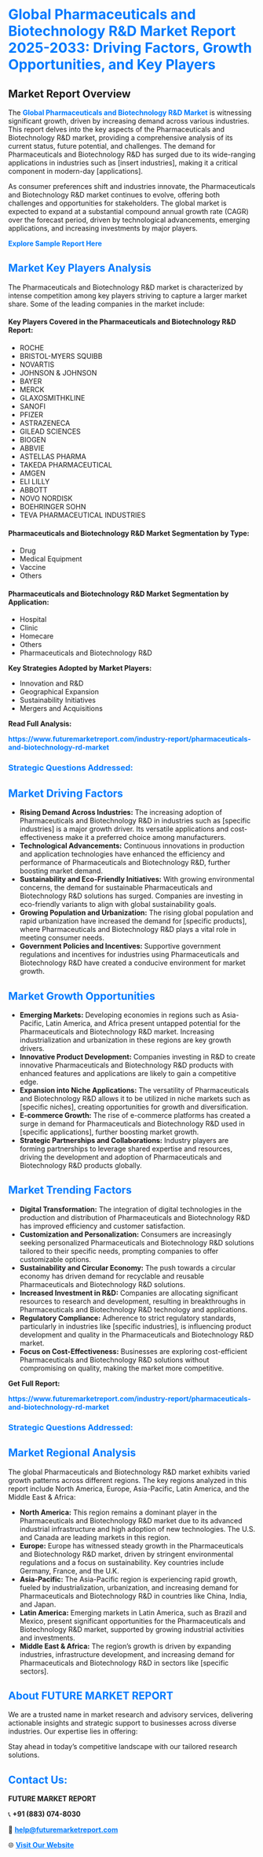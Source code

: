 <h1 style="color: #007BFF;">Global Pharmaceuticals and Biotechnology R&D Market Report 2025-2033: Driving Factors, Growth Opportunities, and Key Players</h1>

<section id="overview">
<h2>Market Report Overview</h2>
<p>The <a href="https://www.futuremarketreport.com/industry-report/pharmaceuticals-and-biotechnology-rd-market" style="color: #007BFF; text-decoration: none;"><strong>Global Pharmaceuticals and Biotechnology R&D Market</strong></a> is witnessing significant growth, driven by increasing demand across various industries. This report delves into the key aspects of the Pharmaceuticals and Biotechnology R&D market, providing a comprehensive analysis of its current status, future potential, and challenges. The demand for Pharmaceuticals and Biotechnology R&D has surged due to its wide-ranging applications in industries such as [insert industries], making it a critical component in modern-day [applications].</p>
<p>As consumer preferences shift and industries innovate, the Pharmaceuticals and Biotechnology R&D market continues to evolve, offering both challenges and opportunities for stakeholders. The global market is expected to expand at a substantial compound annual growth rate (CAGR) over the forecast period, driven by technological advancements, emerging applications, and increasing investments by major players.</p>
</section>

<section id="overview">
<p><a href="https://www.futuremarketreport.com/request-sample/reportId=112620" style="color: #007BFF; text-decoration: none;"><strong>Explore Sample Report Here</strong></a></p>
</section>

<section id="key-players">
<h2 style="color: #007BFF;">Market Key Players Analysis</h2>
<p>The Pharmaceuticals and Biotechnology R&D market is characterized by intense competition among key players striving to capture a larger market share. Some of the leading companies in the market include:</p>
<h4>Key Players Covered in the Pharmaceuticals and Biotechnology R&D Report:</h4>
<ul><li>ROCHE</li><li>BRISTOL-MYERS SQUIBB</li><li>NOVARTIS</li><li>JOHNSON &amp; JOHNSON</li><li>BAYER</li><li>MERCK</li><li>GLAXOSMITHKLINE</li><li>SANOFI</li><li>PFIZER</li><li>ASTRAZENECA</li><li>GILEAD SCIENCES</li><li>BIOGEN</li><li>ABBVIE</li><li>ASTELLAS PHARMA</li><li>TAKEDA PHARMACEUTICAL</li><li>AMGEN</li><li>ELI LILLY</li><li>ABBOTT</li><li>NOVO NORDISK</li><li>BOEHRINGER SOHN</li><li>TEVA PHARMACEUTICAL INDUSTRIES</li></ul>
<h4>Pharmaceuticals and Biotechnology R&D Market Segmentation by Type:</h4>
<ul><li>Drug</li><li>Medical Equipment</li><li>Vaccine</li><li>Others</li></ul>

<h4>Pharmaceuticals and Biotechnology R&D Market Segmentation by Application:</h4>
<ul><li>Hospital</li><li>Clinic</li><li>Homecare</li><li>Others</li><li>Pharmaceuticals and Biotechnology R&amp;D</li></ul>
<p><strong>Key Strategies Adopted by Market Players:</strong></p>
<ul>
<li>Innovation and R&D</li>
<li>Geographical Expansion</li>
<li>Sustainability Initiatives</li>
<li>Mergers and Acquisitions</li>
</ul>
</section>

<section>
<p><strong>Read Full Analysis: </strong></p><a href="https://www.futuremarketreport.com/industry-report/pharmaceuticals-and-biotechnology-rd-market" style="color: #007BFF; text-decoration: none;"><strong>https://www.futuremarketreport.com/industry-report/pharmaceuticals-and-biotechnology-rd-market</strong></a>
<h3 style="color: #007BFF;">Strategic Questions Addressed:</h3>
</section>

<section id="driving-factors">
<h2 style="color: #007BFF;">Market Driving Factors</h2>
<ul>
<li><strong>Rising Demand Across Industries:</strong> The increasing adoption of Pharmaceuticals and Biotechnology R&D in industries such as [specific industries] is a major growth driver. Its versatile applications and cost-effectiveness make it a preferred choice among manufacturers.</li>
<li><strong>Technological Advancements:</strong> Continuous innovations in production and application technologies have enhanced the efficiency and performance of Pharmaceuticals and Biotechnology R&D, further boosting market demand.</li>
<li><strong>Sustainability and Eco-Friendly Initiatives:</strong> With growing environmental concerns, the demand for sustainable Pharmaceuticals and Biotechnology R&D solutions has surged. Companies are investing in eco-friendly variants to align with global sustainability goals.</li>
<li><strong>Growing Population and Urbanization:</strong> The rising global population and rapid urbanization have increased the demand for [specific products], where Pharmaceuticals and Biotechnology R&D plays a vital role in meeting consumer needs.</li>
<li><strong>Government Policies and Incentives:</strong> Supportive government regulations and incentives for industries using Pharmaceuticals and Biotechnology R&D have created a conducive environment for market growth.</li>
</ul>
</section>

<section id="growth-opportunities">
<h2 style="color: #007BFF;">Market Growth Opportunities</h2>
<ul>
<li><strong>Emerging Markets:</strong> Developing economies in regions such as Asia-Pacific, Latin America, and Africa present untapped potential for the Pharmaceuticals and Biotechnology R&D market. Increasing industrialization and urbanization in these regions are key growth drivers.</li>
<li><strong>Innovative Product Development:</strong> Companies investing in R&D to create innovative Pharmaceuticals and Biotechnology R&D products with enhanced features and applications are likely to gain a competitive edge.</li>
<li><strong>Expansion into Niche Applications:</strong> The versatility of Pharmaceuticals and Biotechnology R&D allows it to be utilized in niche markets such as [specific niches], creating opportunities for growth and diversification.</li>
<li><strong>E-commerce Growth:</strong> The rise of e-commerce platforms has created a surge in demand for Pharmaceuticals and Biotechnology R&D used in [specific applications], further boosting market growth.</li>
<li><strong>Strategic Partnerships and Collaborations:</strong> Industry players are forming partnerships to leverage shared expertise and resources, driving the development and adoption of Pharmaceuticals and Biotechnology R&D products globally.</li>
</ul>
</section>

<section id="trending-factors">
<h2 style="color: #007BFF;">Market Trending Factors</h2>
<ul>
<li><strong>Digital Transformation:</strong> The integration of digital technologies in the production and distribution of Pharmaceuticals and Biotechnology R&D has improved efficiency and customer satisfaction.</li>
<li><strong>Customization and Personalization:</strong> Consumers are increasingly seeking personalized Pharmaceuticals and Biotechnology R&D solutions tailored to their specific needs, prompting companies to offer customizable options.</li>
<li><strong>Sustainability and Circular Economy:</strong> The push towards a circular economy has driven demand for recyclable and reusable Pharmaceuticals and Biotechnology R&D solutions.</li>
<li><strong>Increased Investment in R&D:</strong> Companies are allocating significant resources to research and development, resulting in breakthroughs in Pharmaceuticals and Biotechnology R&D technology and applications.</li>
<li><strong>Regulatory Compliance:</strong> Adherence to strict regulatory standards, particularly in industries like [specific industries], is influencing product development and quality in the Pharmaceuticals and Biotechnology R&D market.</li>
<li><strong>Focus on Cost-Effectiveness:</strong> Businesses are exploring cost-efficient Pharmaceuticals and Biotechnology R&D solutions without compromising on quality, making the market more competitive.</li>
</ul>
</section>

<section>
<p><strong>Get Full Report: </strong></p><a href="https://www.futuremarketreport.com/industry-report/pharmaceuticals-and-biotechnology-rd-market" style="color: #007BFF; text-decoration: none;"><strong>https://www.futuremarketreport.com/industry-report/pharmaceuticals-and-biotechnology-rd-market</strong></a>
<h3 style="color: #007BFF;">Strategic Questions Addressed:</h3>
</section>


<section id="regional-analysis">
<h2 style="color: #007BFF;">Market Regional Analysis</h2>
<p>The global Pharmaceuticals and Biotechnology R&D market exhibits varied growth patterns across different regions. The key regions analyzed in this report include North America, Europe, Asia-Pacific, Latin America, and the Middle East & Africa:</p>
<ul>
<li><strong>North America:</strong> This region remains a dominant player in the Pharmaceuticals and Biotechnology R&D market due to its advanced industrial infrastructure and high adoption of new technologies. The U.S. and Canada are leading markets in this region.</li>
<li><strong>Europe:</strong> Europe has witnessed steady growth in the Pharmaceuticals and Biotechnology R&D market, driven by stringent environmental regulations and a focus on sustainability. Key countries include Germany, France, and the U.K.</li>
<li><strong>Asia-Pacific:</strong> The Asia-Pacific region is experiencing rapid growth, fueled by industrialization, urbanization, and increasing demand for Pharmaceuticals and Biotechnology R&D in countries like China, India, and Japan.</li>
<li><strong>Latin America:</strong> Emerging markets in Latin America, such as Brazil and Mexico, present significant opportunities for the Pharmaceuticals and Biotechnology R&D market, supported by growing industrial activities and investments.</li>
<li><strong>Middle East & Africa:</strong> The region’s growth is driven by expanding industries, infrastructure development, and increasing demand for Pharmaceuticals and Biotechnology R&D in sectors like [specific sectors].</li>
</ul>
</section>

<footer>
<h2 style="color: #007BFF;">About FUTURE MARKET REPORT</h2>
<p>We are a trusted name in market research and advisory services, delivering actionable insights and strategic support to businesses across diverse industries. Our expertise lies in offering:</p>

<p>Stay ahead in today’s competitive landscape with our tailored research solutions.</p>

<h2 style="color: #007BFF;">Contact Us:</h2>
<p><strong>FUTURE MARKET REPORT</strong></p>
<p>📞 <strong>+91 (883) 074-8030</strong></p>
<p>📧 <strong><a href="mailto:help@futuremarketreport.com" style="color: #007BFF;">help@futuremarketreport.com</a></strong></p>
<p>🌐 <strong><a href="https://www.futuremarketreport.com/" style="color: #007BFF;">Visit Our Website</a></strong></p>
</footer>